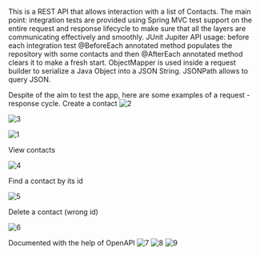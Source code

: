 This is a REST API that allows interaction with a list of Contacts.
The main point: integration tests are provided using Spring MVC test support on the entire request and response lifecycle 
to make sure that all the layers are communicating effectively and smoothly. 
JUnit Jupiter API usage: before each integration test @BeforeEach annotated method populates the repository with some contacts 
and then @AfterEach annotated method clears it to make a fresh start. 
ObjectMapper is used inside a request builder to serialize a Java Object into a JSON String. 
JSONPath allows to query JSON.

Despite of the aim to test the app, here are some examples of a request - response cycle.
Create a contact
![2](https://github.com/user-attachments/assets/8e4c0881-1b72-48fd-b819-c1ffbf85c701)

![3](https://github.com/user-attachments/assets/614657fb-16d1-4974-8af0-8ec5a1811d1f)

![1](https://github.com/user-attachments/assets/2e4838c2-296e-4231-9bf9-3a9118f3e821)

View contacts

![4](https://github.com/user-attachments/assets/0caf516b-ab0e-4fc2-8de4-ec75db74651d)

Find a contact by its id

![5](https://github.com/user-attachments/assets/79ad5f36-3c2b-4356-8e3c-da06f15a5803)

Delete a contact (wrong id)

![6](https://github.com/user-attachments/assets/7d4ad99e-01c8-4e0a-bda5-dc5e36670d9d)

Documented with the help of OpenAPI
![7](https://github.com/user-attachments/assets/adb5d6b8-475a-4587-a89a-32ba11330224) 
![8](https://github.com/user-attachments/assets/d21d3097-7313-4d08-a0f9-cced8543071f) ![9](https://github.com/user-attachments/assets/da135bc5-4e75-46fd-87bc-b8a29727e4fa)
